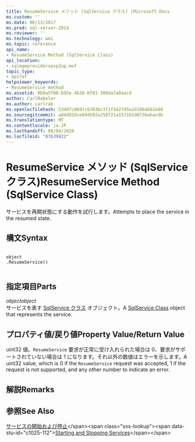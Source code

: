 ```yaml
---
title: ResumeService メソッド (SqlService クラス) |Microsoft Docs
ms.custom: ''
ms.date: 06/13/2017
ms.prod: sql-server-2014
ms.reviewer: ''
ms.technology: wmi
ms.topic: reference
api_name:
- ResumeService Method (SqlService Class)
api_location:
- sqlmgmproviderxpsp2up.mof
topic_type:
- apiref
helpviewer_keywords:
- ResumeService method
ms.assetid: 0b0a5f08-b95e-4626-bf81-309da7a0aacd
author: CarlRabeler
ms.author: carlrab
ms.openlocfilehash: 53d07c8697c6303bc371f442745e2d1864682e40
ms.sourcegitcommit: ad4d92dce894592a259721a1571b1d8736abacdb
ms.translationtype: MT
ms.contentlocale: ja-JP
ms.lasthandoff: 08/04/2020
ms.locfileid: "87639922"
---
```

# <a name="resumeservice-method-sqlservice-class"></a><span data-ttu-id="c1025-102">ResumeService メソッド (SqlService クラス)</span><span class="sxs-lookup"><span data-stu-id="c1025-102">ResumeService Method (SqlService Class)</span></span>
  <span data-ttu-id="c1025-103">サービスを再開状態にする動作を試行します。</span><span class="sxs-lookup"><span data-stu-id="c1025-103">Attempts to place the service in the resumed state.</span></span>  
  
## <a name="syntax"></a><span data-ttu-id="c1025-104">構文</span><span class="sxs-lookup"><span data-stu-id="c1025-104">Syntax</span></span>  
  
```  
  
object  
.ResumeService()  
  
```  
  
## <a name="parts"></a><span data-ttu-id="c1025-105">指定項目</span><span class="sxs-lookup"><span data-stu-id="c1025-105">Parts</span></span>  
 <span data-ttu-id="c1025-106">*object*</span><span class="sxs-lookup"><span data-stu-id="c1025-106">*object*</span></span>  
 <span data-ttu-id="c1025-107">サービスを表す [SqlService クラス](sqlservice-class.md) オブジェクト。</span><span class="sxs-lookup"><span data-stu-id="c1025-107">A [SqlService Class](sqlservice-class.md) object that represents the service.</span></span>  
  
## <a name="property-valuereturn-value"></a><span data-ttu-id="c1025-108">プロパティ値/戻り値</span><span class="sxs-lookup"><span data-stu-id="c1025-108">Property Value/Return Value</span></span>  
 <span data-ttu-id="c1025-109">uint32 値。`ResumeService` 要求が正常に受け入れられた場合は 0、要求がサポートされていない場合は 1 になります。それ以外の数値はエラーを示します。</span><span class="sxs-lookup"><span data-stu-id="c1025-109">A uint32 value, which is 0 if the `ResumeService` request was accepted, 1 if the request is not supported, and any other number to indicate an error.</span></span>  
  
## <a name="remarks"></a><span data-ttu-id="c1025-110">解説</span><span class="sxs-lookup"><span data-stu-id="c1025-110">Remarks</span></span>  
  
## <a name="see-also"></a><span data-ttu-id="c1025-111">参照</span><span class="sxs-lookup"><span data-stu-id="c1025-111">See Also</span></span>  
 <span data-ttu-id="c1025-112">[サービスの開始および停止](https://technet.microsoft.com/library/ms174886\(v=sql.105\).aspx)</span><span class="sxs-lookup"><span data-stu-id="c1025-112">[Starting and Stopping Services](https://technet.microsoft.com/library/ms174886\(v=sql.105\).aspx)</span></span>  
  
  
